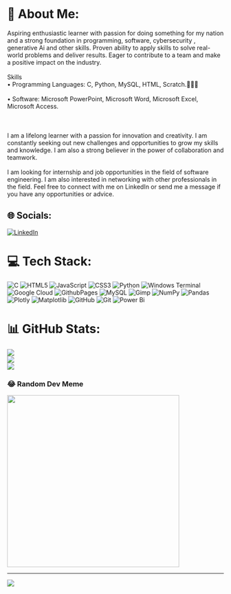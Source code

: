 # 💫 About Me:
Aspiring enthusiastic learner with passion for doing something for my nation and a strong foundation in programming, software, cybersecurity , generative Ai and other skills. Proven ability to apply skills to solve real-world problems and deliver results. Eager to contribute to a team and make a positive impact on the industry.<br><br>Skills<br>• Programming Languages: C, Python, MySQL, HTML, Scratch.🧑🏻‍💻<br><br>• Software: Microsoft PowerPoint, Microsoft Word, Microsoft Excel, Microsoft Access.<br><br><br><br>I am a lifelong learner with a passion for innovation and creativity. I am constantly seeking out new challenges and opportunities to grow my skills and knowledge. I am also a strong believer in the power of collaboration and teamwork.<br><br>I am looking for internship and job opportunities in the field of software engineering. I am also interested in networking with other professionals in the field. Feel free to connect with me on LinkedIn or send me a message if you have any opportunities or advice.


## 🌐 Socials:
[![LinkedIn](https://img.shields.io/badge/LinkedIn-%230077B5.svg?logo=linkedin&logoColor=white)](https://linkedin.com/in/omsharma2005) 

# 💻 Tech Stack:
![C](https://img.shields.io/badge/c-%2300599C.svg?style=for-the-badge&logo=c&logoColor=white) ![HTML5](https://img.shields.io/badge/html5-%23E34F26.svg?style=for-the-badge&logo=html5&logoColor=white) ![JavaScript](https://img.shields.io/badge/javascript-%23323330.svg?style=for-the-badge&logo=javascript&logoColor=%23F7DF1E) ![CSS3](https://img.shields.io/badge/css3-%231572B6.svg?style=for-the-badge&logo=css3&logoColor=white) ![Python](https://img.shields.io/badge/python-3670A0?style=for-the-badge&logo=python&logoColor=ffdd54) ![Windows Terminal](https://img.shields.io/badge/Windows%20Terminal-%234D4D4D.svg?style=for-the-badge&logo=windows-terminal&logoColor=white) ![Google Cloud](https://img.shields.io/badge/GoogleCloud-%234285F4.svg?style=for-the-badge&logo=google-cloud&logoColor=white) ![GithubPages](https://img.shields.io/badge/github%20pages-121013?style=for-the-badge&logo=github&logoColor=white) ![MySQL](https://img.shields.io/badge/mysql-4479A1.svg?style=for-the-badge&logo=mysql&logoColor=white) ![Gimp](https://img.shields.io/badge/Gimp-657D8B?style=for-the-badge&logo=gimp&logoColor=FFFFFF) ![NumPy](https://img.shields.io/badge/numpy-%23013243.svg?style=for-the-badge&logo=numpy&logoColor=white) ![Pandas](https://img.shields.io/badge/pandas-%23150458.svg?style=for-the-badge&logo=pandas&logoColor=white) ![Plotly](https://img.shields.io/badge/Plotly-%233F4F75.svg?style=for-the-badge&logo=plotly&logoColor=white) ![Matplotlib](https://img.shields.io/badge/Matplotlib-%23ffffff.svg?style=for-the-badge&logo=Matplotlib&logoColor=black) ![GitHub](https://img.shields.io/badge/github-%23121011.svg?style=for-the-badge&logo=github&logoColor=white) ![Git](https://img.shields.io/badge/git-%23F05033.svg?style=for-the-badge&logo=git&logoColor=white) ![Power Bi](https://img.shields.io/badge/power_bi-F2C811?style=for-the-badge&logo=powerbi&logoColor=black)
# 📊 GitHub Stats:
![](https://github-readme-stats.vercel.app/api?username=Epicbracelet221&theme=dark&hide_border=false&include_all_commits=false&count_private=false)<br/>
![](https://github-readme-streak-stats.herokuapp.com/?user=Epicbracelet221&theme=dark&hide_border=false)<br/>
![](https://github-readme-stats.vercel.app/api/top-langs/?username=Epicbracelet221&theme=dark&hide_border=false&include_all_commits=false&count_private=false&layout=compact)

### 😂 Random Dev Meme
<img src='https://memer-new.vercel.app/' style="height: 400px;"/>

---
[![](https://visitcount.itsvg.in/api?id=Epicbracelet221&icon=0&color=0)](https://visitcount.itsvg.in)

<!-- Proudly created with GPRM ( https://gprm.itsvg.in ) -->

